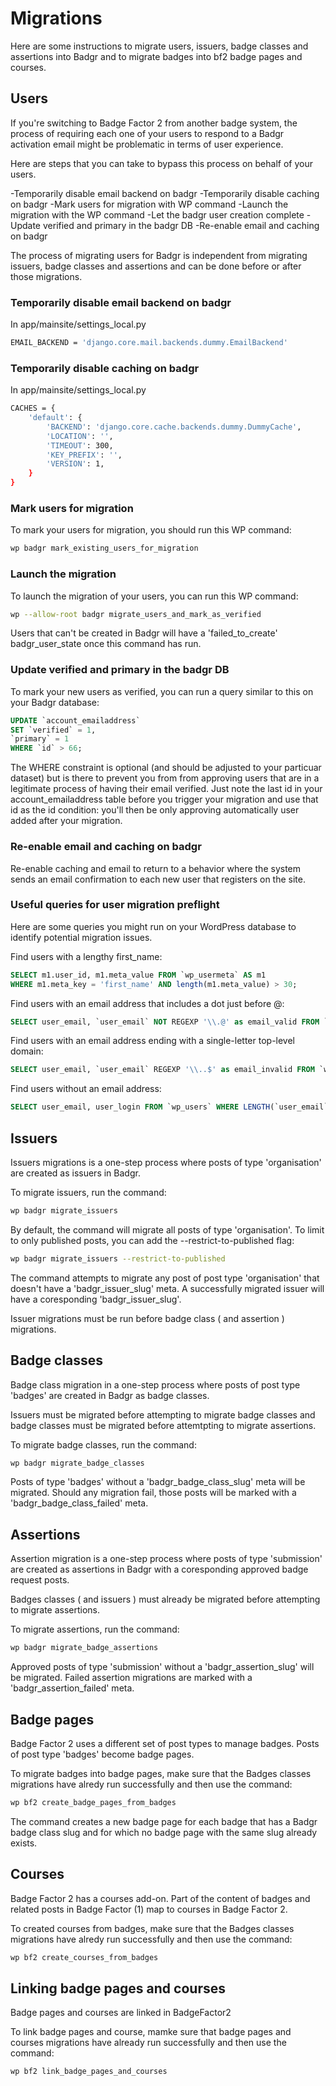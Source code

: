 # Migrations

Here are some instructions to migrate users, issuers, badge classes and assertions into Badgr and to migrate
badges into bf2 badge pages and courses.

## Users

If you're switching to Badge Factor 2 from another badge system, the process of requiring each one of your users to respond to a Badgr activation email might be problematic in terms of user experience.

Here are steps that you can take to bypass this process on behalf of your users.

-Temporarily disable email backend on badgr
-Temporarily disable caching on badgr
-Mark users for migration with WP command
-Launch the migration with the WP command
-Let the badgr user creation complete
-Update verified and primary in the badgr DB
-Re-enable email and caching on badgr

The process of migrating users for Badgr is independent from migrating issuers, badge classes and assertions and can be done before or after those migrations.

### Temporarily disable email backend on badgr

In app/mainsite/settings_local.py

```bash
EMAIL_BACKEND = 'django.core.mail.backends.dummy.EmailBackend'

```

### Temporarily disable caching on badgr

In app/mainsite/settings_local.py

```bash
CACHES = {
    'default': {
        'BACKEND': 'django.core.cache.backends.dummy.DummyCache',
        'LOCATION': '',
        'TIMEOUT': 300,
        'KEY_PREFIX': '',
        'VERSION': 1,
    }
}
```

### Mark users for migration

To mark your users for migration, you should run this WP command:

```bash
wp badgr mark_existing_users_for_migration
```

### Launch the migration

To launch the migration of your users, you can run this WP command:

```bash
wp --allow-root badgr migrate_users_and_mark_as_verified
```

Users that can't be created in Badgr will have a 'failed_to_create' badgr_user_state once this command has run.

### Update verified and primary in the badgr DB

To mark your new users as verified, you can run a query similar to this on your Badgr database:

```sql
UPDATE `account_emailaddress`
SET `verified` = 1,
`primary` = 1
WHERE `id` > 66;
```

The WHERE constraint is optional (and should be adjusted to your particuar dataset) but is there to prevent you from
from approving users that are in a legitimate process of having their email verified. Just note the last id in your account_emailaddress table before you trigger your migration and use that id as the id condition: you'll then be only approving automatically user added after your migration.

### Re-enable email and caching on badgr

Re-enable caching and email to return to a behavior where the system sends an email confirmation to each new user that registers on the site.

### Useful queries for user migration preflight

Here are some queries you might run on your WordPress database to identify potential migration issues.

Find users with a lengthy first_name:

```sql
SELECT m1.user_id, m1.meta_value FROM `wp_usermeta` AS m1
WHERE m1.meta_key = 'first_name' AND length(m1.meta_value) > 30;
```

Find users with an email address that includes a dot just before @:

```sql
SELECT user_email, `user_email` NOT REGEXP '\\.@' as email_valid FROM `wp_users` HAVING email_valid = 0;
```

Find users with an email address ending with a single-letter top-level domain:

```sql
SELECT user_email, `user_email` REGEXP '\\..$' as email_invalid FROM `wp_users` HAVING email_invalid = 1;
```

Find users without an email address:

```sql
SELECT user_email, user_login FROM `wp_users` WHERE LENGTH(`user_email`) < 1;
```

## Issuers

Issuers migrations is a one-step process where posts of type 'organisation' are created as issuers in Badgr.

To migrate issuers, run the command:

```bash
wp badgr migrate_issuers
```

By default, the command will migrate all posts of type 'organisation'. To limit to only published posts, you can add the --restrict-to-published flag:

```bash
wp badgr migrate_issuers --restrict-to-published
```

The command attempts to migrate any post of post type 'organisation' that doesn't have a 'badgr_issuer_slug' meta. A successfully migrated issuer will have a coresponding 'badgr_issuer_slug'.

Issuer migrations must be run before badge class ( and assertion ) migrations.

## Badge classes

Badge class migration in a one-step process where posts of post type 'badges' are created in Badgr as badge classes.

Issuers must be migrated before attempting to migrate badge classes and badge classes must be migrated before attemtpting to migrate assertions.

To migrate badge classes, run the command:

```bash
wp badgr migrate_badge_classes
```

Posts of type 'badges' without a 'badgr_badge_class_slug' meta will be migrated. Should any migration fail, those posts will be marked with a 'badgr_badge_class_failed' meta.

## Assertions

Assertion migration is a one-step process where posts of type 'submission' are created as assertions in Badgr with a coresponding approved badge request posts.

Badges classes ( and issuers ) must already be migrated before attempting to migrate assertions.

To migrate assertions, run the command:

```bash
wp badgr migrate_badge_assertions
```

Approved posts of type 'submission' without a 'badgr_assertion_slug' will be migrated. Failed assertion migrations are marked with a 'badgr_assertion_failed' meta.

## Badge pages

Badge Factor 2 uses a different set of post types to manage badges. Posts of post type 'badges' become badge pages.

To migrate badges into badge pages, make sure that the Badges classes migrations have alredy run successfully and then use the command:

```bash
wp bf2 create_badge_pages_from_badges
```

The command creates a new badge page for each badge that has a Badgr badge class slug and for which no badge page with the same slug already exists.

## Courses

Badge Factor 2 has a courses add-on. Part of the content of badges and related posts in Badge Factor (1) map to courses in Badge Factor 2.

To created courses from badges, make sure that the Badges classes migrations have alredy run successfully and then use the command:

```bash
wp bf2 create_courses_from_badges
```

## Linking badge pages and courses

Badge pages and courses are linked in BadgeFactor2

To link badge pages and course, mamke sure that badge pages and courses migrations have already run successfully and then use the command:

```bash
wp bf2 link_badge_pages_and_courses
```
